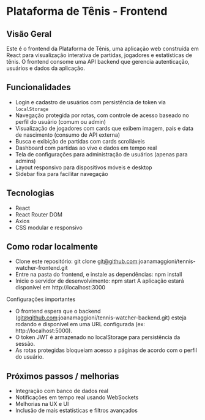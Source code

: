 # Plataforma de Tênis - Frontend

## Visão Geral

Este é o frontend da Plataforma de Tênis, uma aplicação web construída em React para visualização interativa de partidas, jogadores e estatísticas de tênis. O frontend consome uma API backend que gerencia autenticação, usuários e dados da aplicação.

## Funcionalidades

- Login e cadastro de usuários com persistência de token via `localStorage`
- Navegação protegida por rotas, com controle de acesso baseado no perfil do usuário (comum ou admin)
- Visualização de jogadores com cards que exibem imagem, país e data de nascimento (consumo de API externa)
- Busca e exibição de partidas com cards scrolláveis
- Dashboard com partidas ao vivo e dados em tempo real
- Tela de configurações para administração de usuários (apenas para admins)
- Layout responsivo para dispositivos móveis e desktop
- Sidebar fixa para facilitar navegação

## Tecnologias

- React
- React Router DOM
- Axios
- CSS modular e responsivo

## Como rodar localmente
- Clone este repositório: git clone git@github.com:joanamaggioni/tennis-watcher-frontend.git
- Entre na pasta do frontend, e instale as dependências: npm install
- Inicie o servidor de desenvolvimento: npm start
A aplicação estará disponível em http://localhost:3000

Configurações importantes
- O frontend espera que o backend (git@github.com:joanamaggioni/tennis-watcher-backend.git) esteja rodando e disponível em uma URL configurada (ex: http://localhost:5000).
- O token JWT é armazenado no localStorage para persistência da sessão.
- As rotas protegidas bloqueiam acesso a páginas de acordo com o perfil do usuário.

## Próximos passos / melhorias
- Integração com banco de dados real
- Notificações em tempo real usando WebSockets
- Melhorias na UX e UI
- Inclusão de mais estatísticas e filtros avançados
